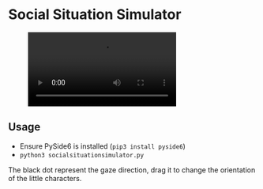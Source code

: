 Social Situation Simulator
==========================

<figure class="video_container">
  <video controls="true" allowfullscreen="true">
    <source src="doc/social-interactions-simulator.mp4" type="video/mp4">
  </video>
</figure>

Usage
-----

- Ensure PySide6 is installed (`pip3 install pyside6`)
- `python3 socialsituationsimulator.py`

The black dot represent the gaze direction, drag it to change the orientation of
the little characters.



